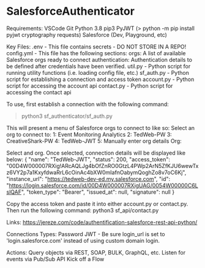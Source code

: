 # SalesforceAuthenticator
Requirements:
    VSCode
    Git
    Python 3.8
        pip3
        PyJWT (> python -m pip install pyjwt cryptography requests)
    Salesforce (Dev, Playground, etc)

Key Files:
    .env - This file contains secrets - DO NOT STORE IN A REPO!
    config.yml - This file has the following sections:
        orgs: A list of available Salesforce orgs ready to connect
        authentication: Authentication details to be defined after credentials have been verified.
    util.py - Python script for running utility functions (i.e. loading config file, etc.)
    sf_auth.py - Python script for establishing a connection and access token
    account.py - Python script for accessing the account api
    contact.py - Python script for accessing the contact api

To use, first establish a connection with the following command:
> python3 sf_authenticator/sf_auth.py

This will present a menu of Salesforce orgs to connect to like so:
    Select an org to connect to:
    1: Event Monitoring Analytics
    2: TedWeb-PW
    3: CreativeShark-PW
    4: TedWeb-JWT
    5: Manually enter org details
    Org:

Select and org.  Once selected, connection details will be displayed like below:
    {
        "name": "TedWeb-JWT",
        "status": 200,
        "access_token": "00D4W000007RXig!ARcAQLJg4bOfZnRO0GtzL4PWp2ArN5ZfKJU6wewTxz6VY2p7a1KxyfdwaRrL6cOinAc4bXW0mIafnOabymQoghZo8v7oC6Kj",
        "instance_url": "https://tedweb-dev-ed.my.salesforce.com",
        "id": "https://login.salesforce.com/id/00D4W000007RXigUAG/0054W00000C6LslQAF",
        "token_type": "Bearer",
        "issued_at": null,
        "signature": null
    }

Copy the access token and paste it into either account.py or contact.py.  Then run the following command:
    python3 sf_api/contact.py

Links:
https://jereze.com/code/authentification-salesforce-rest-api-python/

Connections Types:
    Password
    JWT - Be sure login_url is set to 'login.salesforce.com' instead of using custom domain login.

Actions:
    Query objects via REST, SOAP, BULK, GraphQL, etc.
    Listen for events via Pub/Sub API
    Kick off a Flow
